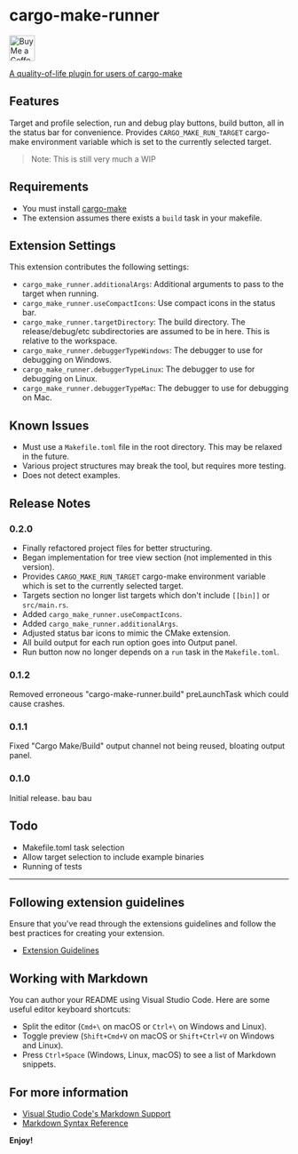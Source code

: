 # cargo-make-runner

<a href='https://ko-fi.com/R6R8PGIU6' target='_blank'><img height='35' style='border:0px;height:46px;' src='https://az743702.vo.msecnd.net/cdn/kofi3.png?v=0' border='0' alt='Buy Me a Coffee at ko-fi.com' />
<!-- [![ko-fi](vendor/kofi_button_blue.png)](https://ko-fi.com/R6R8PGIU6) -->

A quality-of-life plugin for users of [cargo-make](https://github.com/sagiegurari/cargo-make)

## Features

Target and profile selection, run and debug play buttons, build button, all in the status bar for convenience.
Provides `CARGO_MAKE_RUN_TARGET` cargo-make environment variable which is set to the currently selected target.

> Note: This is still very much a WIP

## Requirements

* You must install [cargo-make](https://github.com/sagiegurari/cargo-make)
* The extension assumes there exists a `build` task in your makefile.

## Extension Settings

This extension contributes the following settings:

* `cargo_make_runner.additionalArgs`: Additional arguments to pass to the target when running.
* `cargo_make_runner.useCompactIcons`: Use compact icons in the status bar.
* `cargo_make_runner.targetDirectory`: The build directory. The release/debug/etc subdirectories are assumed to be in here. This is relative to the workspace.
* `cargo_make_runner.debuggerTypeWindows`: The debugger to use for debugging on Windows.
* `cargo_make_runner.debuggerTypeLinux`: The debugger to use for debugging on Linux.
* `cargo_make_runner.debuggerTypeMac`: The debugger to use for debugging on Mac. 

## Known Issues

* Must use a `Makefile.toml` file in the root directory. This may be relaxed in the future.
* Various project structures may break the tool, but requires more testing.
* Does not detect examples.

## Release Notes

### 0.2.0

* Finally refactored project files for better structuring.
* Began implementation for tree view section (not implemented in this version).
* Provides `CARGO_MAKE_RUN_TARGET` cargo-make environment variable which is set to the currently selected target.
* Targets section no longer list targets which don't include `[[bin]]` or `src/main.rs`.
* Added `cargo_make_runner.useCompactIcons`.
* Added `cargo_make_runner.additionalArgs`.
* Adjusted status bar icons to mimic the CMake extension.
* All build output for each run option goes into Output panel.
* Run button now no longer depends on a `run` task in the `Makefile.toml`.

### 0.1.2

Removed erroneous "cargo-make-runner.build" preLaunchTask which could cause crashes.

### 0.1.1

Fixed "Cargo Make/Build" output channel not being reused, bloating output panel.

### 0.1.0

Initial release. bau bau

## Todo

* Makefile.toml task selection
* Allow target selection to include example binaries
* Running of tests

---

## Following extension guidelines

Ensure that you've read through the extensions guidelines and follow the best practices for creating your extension.

* [Extension Guidelines](https://code.visualstudio.com/api/references/extension-guidelines)

## Working with Markdown

You can author your README using Visual Studio Code. Here are some useful editor keyboard shortcuts:

* Split the editor (`Cmd+\` on macOS or `Ctrl+\` on Windows and Linux).
* Toggle preview (`Shift+Cmd+V` on macOS or `Shift+Ctrl+V` on Windows and Linux).
* Press `Ctrl+Space` (Windows, Linux, macOS) to see a list of Markdown snippets.

## For more information

* [Visual Studio Code's Markdown Support](http://code.visualstudio.com/docs/languages/markdown)
* [Markdown Syntax Reference](https://help.github.com/articles/markdown-basics/)

**Enjoy!**
